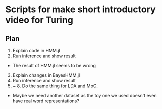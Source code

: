 # Scripts for make short introductory video for Turing

## Plan

1. Explain code in HMM.jl
2. Run inference and show result
  - The result of HMM.jl seems to be wrong
3. Explain changes in BayesHMM.jl
4. Run inference and show result
5. ~ 8. Do the same thing for LDA and MoC.
  - Maybe we need another dataset as the toy one we used doesn't even have real word representations?
